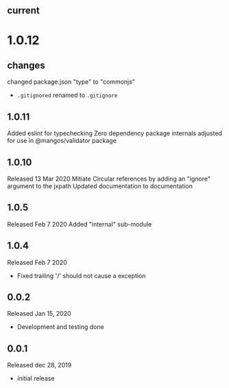 ## current

# 1.0.12

## changes
 changed package.json "type" to "commonjs"
  

- `.gitignored` renamed to `.gitignore`

## 1.0.11

Added eslint for typechecking
Zero dependency package
internals adjusted for use in  @mangos/validator package


## 1.0.10

Released 13 Mar 2020
Mitiate Circular references by adding an "ignore" argument to the jxpath
Updated documentation to documentation

## 1.0.5

Released Feb 7 2020
Added "internal" sub-module

## 1.0.4

Released Feb 7 2020
- Fixed trailing '/' should not cause a exception

## 0.0.2

Released Jan 15, 2020
 - Development and testing done

## 0.0.1

Released dec 28, 2019
 - initial release